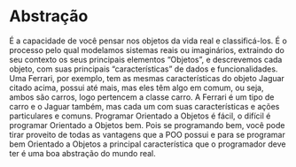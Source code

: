 # Abstração

É a capacidade de você pensar nos objetos da vida real e classificá-los. É o processo pelo qual modelamos sistemas reais ou imaginários, extraindo do seu contexto os seus principais elementos “Objetos”, e descrevemos cada objeto, com suas principais “características” de dados e funcionalidades.
Uma Ferrari, por exemplo, tem as mesmas características do objeto Jaguar citado acima, possui até mais, mas eles têm algo em comum, ou seja, ambos são carros, logo pertencem a classe carro. A Ferrari é um tipo de carro e o Jaguar também, mas cada um com suas características e ações particulares e comuns.
Programar Orientado a Objetos é fácil, o difícil é programar Orientado a Objetos bem. Pois se programando bem, você pode tirar proveito de todas as vantagens que a POO possui e para se programar bem Orientado a Objetos a principal característica que o programador deve ter é uma boa abstração do mundo real.

